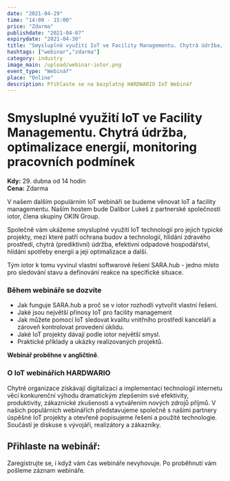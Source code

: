 ```yaml
---
date: "2021-04-29"
time: "14:00 - 15:00"
price: "Zdarma"
publishdate: "2021-04-07"
expirydate: "2021-04-30"
title: "Smysluplné využití IoT ve Facility Managementu. Chytrá údržba, optimalizace energií, monitoring pracovních podmínek"
hashtags: ["webinar","zdarma"]
category: industry
image_main: /upload/webinar-iotor.png
event_type: "Webinář"
place: "Online"
description: Přihlaste se na bezplatný HARDWARIO IoT Webinář
---
```


<div class = "row">
<div class = "col pr-30">

 <h1 class="font-weight-black font-36 font-md-46 pb-20 pb-md-30 font-md-lnh48">Smysluplné využití IoT ve Facility Managementu. Chytrá údržba, optimalizace energií, monitoring pracovních podmínek</h1>

<p>
<strong>Kdy:</strong> 29. dubna od 14 hodin<br/>
<strong>Cena:</strong> Zdarma</p>

<p>V našem dalším populárním IoT webináři se budeme věnovat IoT a facility managementu. Naším hostem bude Dalibor Lukeš z partnerské společnosti iotor, člena skupiny OKIN Group.</p> 

<p>Společně vám ukážeme smysluplné využití IoT technologií pro jejich typické projekty, mezi které patří ochrana budov a technologií, hlídání zdravého prostředí, chytrá (prediktivní) údržba, efektivní odpadové hospodářství, hlídání spotřeby energií a její optimalizace a další.</p>

<p>Tým iotor k tomu vyvinul vlastní softwarové řešení SARA.hub - jedno místo pro sledování stavu a definování reakce na specifické situace.</p>

<h3 class="font-weight-black font-22 font-md-28 pb-10 font-md-lnh32">Během webináře se dozvíte</h3>
<ul>
    <li class = "mb-0 pb-0">Jak funguje SARA.hub a proč se v iotor rozhodli vytvořit vlastní řešení.</li>
    <li class = "mb-0 pb-0">Jaké jsou největší přínosy IoT pro facility management</li>
    <li class = "mb-0 pb-0">Jak můžete pomocí IoT sledovat kvalitu vnitřního prostředí kanceláří a zároveň kontrolovat provedení úklidu.</li>
    <li class = "mb-0 pb-0">Jaké IoT projekty dávají podle iotor největší smysl.</li> 
    <li class = "mb-0 pb-0">Praktické příklady a ukázky realizovaných projektů.</li> 
</ul>

<p><strong>Webinář proběhne v angličtině</strong>.</p>

<h3 class="font-weight-black font-22 font-md-28 pb-10 font-md-lnh32">O IoT webinářích HARDWARIO</h3>
<p>Chytré organizace získávají digitalizací a implementací technologií internetu věcí konkurenční výhodu dramatickým zlepšením své efektivity, produktivity, zákaznické zkušenosti a vytvářením nových zdrojů příjmů. V našich populárních webinářích představujeme společně s našimi partnery úspěšné IoT projekty a otevřeně popisujeme řešení a použité technologie. Součástí je diskuse s vývojáři, realizátory a zákazníky.</p>

</div>
<div class = "col-12 col-md-5">
<div class = "px-10 py-20 mb-20 shadow">
<h2 class = "font-weight-black font-24 font-md-24 mb-20">Přihlaste na webinář:</h2>
<script charset="utf-8" type="text/javascript" src="//js.hsforms.net/forms/shell.js"></script>
<script>
jQuery(window).scroll(function() {
if (!jQuery('.hbspt-form').length) {
hbspt.forms.create({
    portalId: "5453210",
    formId: "fee8aab9-080d-4278-983e-779e1fccaeab"
});
}
});
</script>
<p class = "font-14 font-lnh16">Zaregistrujte se, i když vám čas webináře nevyhovuje. Po proběhnutí vám pošleme záznam webináře.</p>
</div>
</div>
</div>

